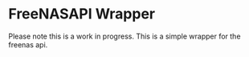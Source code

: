 # FreeNASAPI Wrapper

Please note this is a work in progress. This is a simple wrapper for the freenas api.